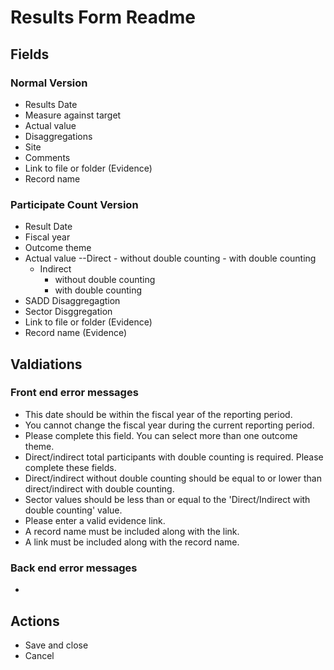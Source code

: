 
# Results Form Readme

## Fields

### Normal Version

- Results Date
- Measure against target
- Actual value
- Disaggregations
- Site
- Comments
- Link to file or folder (Evidence)
- Record name

### Participate Count Version

- Result Date
- Fiscal year
- Outcome theme
- Actual value
    --Direct
        - without double counting
        - with double counting
    - Indirect
        - without double counting
        - with double counting
- SADD Disaggregagtion
- Sector Disggregation
- Link to file or folder (Evidence)
- Record name (Evidence)


## Valdiations

### Front end error messages

- This date should be within the fiscal year of the reporting period.
- You cannot change the fiscal year during the current reporting period.
- Please complete this field. You can select more than one outcome theme.
- Direct/indirect total participants with double counting is required. Please complete these fields.
- Direct/indirect without double counting should be equal to or lower than direct/indirect with double counting.
- Sector values should be less than or equal to the 'Direct/Indirect with double counting' value.
- Please enter a valid evidence link.
- A record name must be included along with the link.
- A link must be included along with the record name.


### Back end error messages

- 


## Actions

- Save and close
- Cancel